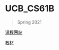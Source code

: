 # UCB_CS61B
> Spring 2021

[课程网站](https://sp21.datastructur.es/)

[教材](https://joshhug.gitbooks.io/hug61b/content/)